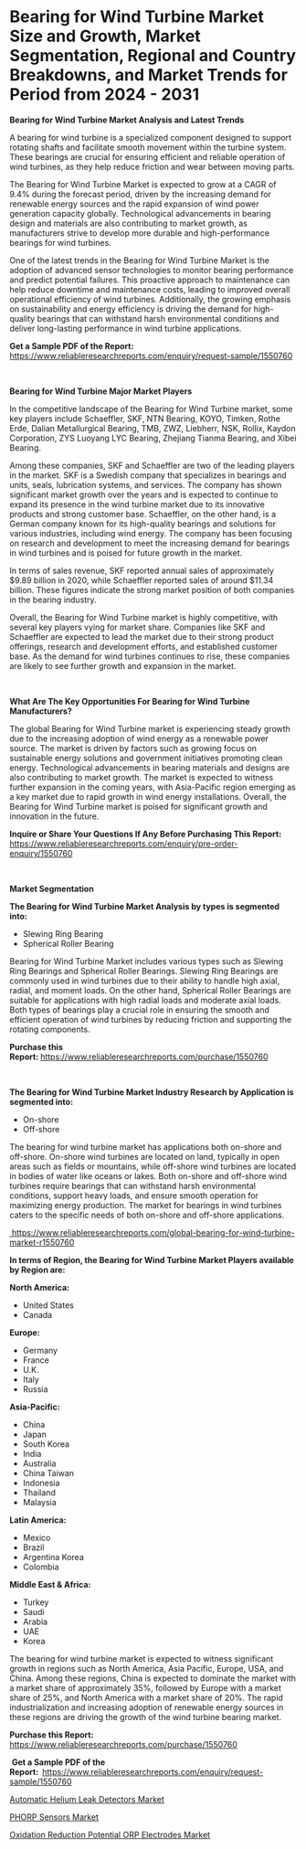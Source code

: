 <p><h1>Bearing for Wind Turbine Market Size and Growth, Market Segmentation, Regional and Country Breakdowns, and Market Trends for Period from 2024 -  2031</h1></p><p><strong>Bearing for Wind Turbine Market Analysis and Latest Trends</strong></p>
<p><p>A bearing for wind turbine is a specialized component designed to support rotating shafts and facilitate smooth movement within the turbine system. These bearings are crucial for ensuring efficient and reliable operation of wind turbines, as they help reduce friction and wear between moving parts.</p><p>The Bearing for Wind Turbine Market is expected to grow at a CAGR of 9.4% during the forecast period, driven by the increasing demand for renewable energy sources and the rapid expansion of wind power generation capacity globally. Technological advancements in bearing design and materials are also contributing to market growth, as manufacturers strive to develop more durable and high-performance bearings for wind turbines.</p><p>One of the latest trends in the Bearing for Wind Turbine Market is the adoption of advanced sensor technologies to monitor bearing performance and predict potential failures. This proactive approach to maintenance can help reduce downtime and maintenance costs, leading to improved overall operational efficiency of wind turbines. Additionally, the growing emphasis on sustainability and energy efficiency is driving the demand for high-quality bearings that can withstand harsh environmental conditions and deliver long-lasting performance in wind turbine applications.</p></p>
<p><strong>Get a Sample PDF of the Report:&nbsp;</strong> <a href="https://www.reliableresearchreports.com/enquiry/request-sample/1550760">https://www.reliableresearchreports.com/enquiry/request-sample/1550760</a></p>
<p>&nbsp;</p>
<p><strong>Bearing for Wind Turbine Major Market Players</strong></p>
<p><p>In the competitive landscape of the Bearing for Wind Turbine market, some key players include Schaeffler, SKF, NTN Bearing, KOYO, Timken, Rothe Erde, Dalian Metallurgical Bearing, TMB, ZWZ, Liebherr, NSK, Rollix, Kaydon Corporation, ZYS Luoyang LYC Bearing, Zhejiang Tianma Bearing, and Xibei Bearing. </p><p>Among these companies, SKF and Schaeffler are two of the leading players in the market. SKF is a Swedish company that specializes in bearings and units, seals, lubrication systems, and services. The company has shown significant market growth over the years and is expected to continue to expand its presence in the wind turbine market due to its innovative products and strong customer base. Schaeffler, on the other hand, is a German company known for its high-quality bearings and solutions for various industries, including wind energy. The company has been focusing on research and development to meet the increasing demand for bearings in wind turbines and is poised for future growth in the market.</p><p>In terms of sales revenue, SKF reported annual sales of approximately $9.89 billion in 2020, while Schaeffler reported sales of around $11.34 billion. These figures indicate the strong market position of both companies in the bearing industry.</p><p>Overall, the Bearing for Wind Turbine market is highly competitive, with several key players vying for market share. Companies like SKF and Schaeffler are expected to lead the market due to their strong product offerings, research and development efforts, and established customer base. As the demand for wind turbines continues to rise, these companies are likely to see further growth and expansion in the market.</p></p>
<p>&nbsp;</p>
<p><strong>What Are The Key Opportunities For Bearing for Wind Turbine Manufacturers?</strong></p>
<p><p>The global Bearing for Wind Turbine market is experiencing steady growth due to the increasing adoption of wind energy as a renewable power source. The market is driven by factors such as growing focus on sustainable energy solutions and government initiatives promoting clean energy. Technological advancements in bearing materials and designs are also contributing to market growth. The market is expected to witness further expansion in the coming years, with Asia-Pacific region emerging as a key market due to rapid growth in wind energy installations. Overall, the Bearing for Wind Turbine market is poised for significant growth and innovation in the future.</p></p>
<p><strong>Inquire or Share Your Questions If Any Before Purchasing This Report:</strong> <a href="https://www.reliableresearchreports.com/enquiry/pre-order-enquiry/1550760">https://www.reliableresearchreports.com/enquiry/pre-order-enquiry/1550760</a></p>
<p>&nbsp;</p>
<p><strong>Market Segmentation</strong></p>
<p><strong>The Bearing for Wind Turbine Market Analysis by types is segmented into:</strong></p>
<p><ul><li>Slewing Ring Bearing</li><li>Spherical Roller Bearing</li></ul></p>
<p><p>Bearing for Wind Turbine Market includes various types such as Slewing Ring Bearings and Spherical Roller Bearings. Slewing Ring Bearings are commonly used in wind turbines due to their ability to handle high axial, radial, and moment loads. On the other hand, Spherical Roller Bearings are suitable for applications with high radial loads and moderate axial loads. Both types of bearings play a crucial role in ensuring the smooth and efficient operation of wind turbines by reducing friction and supporting the rotating components.</p></p>
<p><strong>Purchase this Report:&nbsp;</strong><a href="https://www.reliableresearchreports.com/purchase/1550760">https://www.reliableresearchreports.com/purchase/1550760</a></p>
<p>&nbsp;</p>
<p><strong>The Bearing for Wind Turbine Market Industry Research by Application is segmented into:</strong></p>
<p><ul><li>On-shore</li><li>Off-shore</li></ul></p>
<p><p>The bearing for wind turbine market has applications both on-shore and off-shore. On-shore wind turbines are located on land, typically in open areas such as fields or mountains, while off-shore wind turbines are located in bodies of water like oceans or lakes. Both on-shore and off-shore wind turbines require bearings that can withstand harsh environmental conditions, support heavy loads, and ensure smooth operation for maximizing energy production. The market for bearings in wind turbines caters to the specific needs of both on-shore and off-shore applications.</p></p>
<p><a href="https://www.reliableresearchreports.com/global-bearing-for-wind-turbine-market-r1550760">&nbsp;https://www.reliableresearchreports.com/global-bearing-for-wind-turbine-market-r1550760</a></p>
<p><strong>In terms of Region, the Bearing for Wind Turbine Market Players available by Region are:</strong></p>
<p>
    <p> <strong> North America: </strong>
        <ul>
            <li>United States</li>
            <li>Canada</li>
        </ul>
        </p> 
    <p> <strong> Europe: </strong>
        <ul>
            <li>Germany</li>
            <li>France</li>
            <li>U.K.</li>
            <li>Italy</li>
            <li>Russia</li>
        </ul>
        </p> 
    <p> <strong> Asia-Pacific: </strong>
        <ul>
            <li>China</li>
            <li>Japan</li>
            <li>South Korea</li>
            <li>India</li>
            <li>Australia</li>
            <li>China Taiwan</li>
            <li>Indonesia</li>
            <li>Thailand</li>
            <li>Malaysia</li>
        </ul>
        </p> 
    <p> <strong> Latin America: </strong>
        <ul>
            <li>Mexico</li>
            <li>Brazil</li>
            <li>Argentina Korea</li>
            <li>Colombia</li>
        </ul>
        </p> 
    <p> <strong> Middle East & Africa: </strong>
        <ul>
            <li>Turkey</li>
            <li>Saudi</li>
            <li>Arabia</li>
            <li>UAE</li>
            <li>Korea</li>
        </ul>
    </p>
    </p>
<p><p>The bearing for wind turbine market is expected to witness significant growth in regions such as North America, Asia Pacific, Europe, USA, and China. Among these regions, China is expected to dominate the market with a market share of approximately 35%, followed by Europe with a market share of 25%, and North America with a market share of 20%. The rapid industrialization and increasing adoption of renewable energy sources in these regions are driving the growth of the wind turbine bearing market.</p></p>
<p><strong>Purchase this Report: </strong><a href="https://www.reliableresearchreports.com/purchase/1550760">https://www.reliableresearchreports.com/purchase/1550760</a></p>
<p>&nbsp;<strong>Get a Sample PDF of the Report:&nbsp;&nbsp;</strong><a href="https://www.reliableresearchreports.com/enquiry/request-sample/1550760">https://www.reliableresearchreports.com/enquiry/request-sample/1550760</a></p>
<p><strong></strong></p>
<p><p><a href="https://lydian-appliance-61d.notion.site/Automatic-Helium-Leak-Detectors-Market-Outlook-Industry-Overview-and-Forecast-2024-to-2031-b8559e92b2754770a4a19473e2dff495">Automatic Helium Leak Detectors Market</a></p><p><a href="https://forested-sushi-9b0.notion.site/PHORP-Sensors-Market-Size-CAGR-Trends-2024-2030-a1fc6e9825ad41e683b7510b56660132">PHORP Sensors Market</a></p><p><a href="https://summer-dogwood-3e9.notion.site/Oxidation-Reduction-Potential-ORP-Electrodes-Market-Size-Market-Outlook-and-Market-Forecast-2024-t-68e0eb36fb8f46ca82b9e53123498414">Oxidation Reduction Potential ORP Electrodes Market</a></p></p>